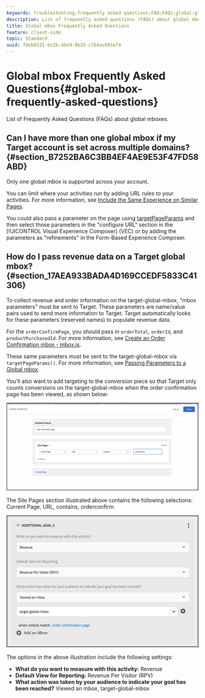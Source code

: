 ```yaml
---
keywords: troubleshooting;frequently asked questions;FAQ;FAQs;global;global mbox
description: List of frequently asked questions (FAQs) about global mboxes.
title: Global mbox Frequently Asked Questions
feature: client-side
topic: Standard
uuid: f8eb0331-bc2b-4be9-9b35-c764ac091ef4
---
```


# Global mbox Frequently Asked Questions{#global-mbox-frequently-asked-questions}

List of Frequently Asked Questions (FAQs) about global mboxes.

## Can I have more than one global mbox if my Target account is set across multiple domains? {#section_B7252BA6C3BB4EF4AE9E53F47FD58ABD}

Only one global mbox is supported across your account.

You can limit where your activities run by adding URL rules to your activities. For more information, see [Include the Same Experience on Similar Pages](/help/c-experiences/c-visual-experience-composer/temtest.md#task_2539D51A18044F82B0D9895636546781).

You could also pass a parameter on the page using [targetPageParams](/help/c-implementing-target/c-implementing-target-for-client-side-web/targetpageparams.md) and then select those parameters in the "configure URL" section in the [!UICONTROL Visual Experience Composer] (VEC) or by adding the parameters as "refinements" in the Form-Based Experience Composer.

## How do I pass revenue data on a Target global mbox? {#section_17AEA933BADA4D169CCEDF5833C41306}

To collect revenue and order information on the target-global-mbox, "mbox parameters" must be sent to Target. These parameters are name/value pairs used to send more information to Target. Target automatically looks for these parameters (reserved names) to populate revenue data.

For the `orderConfirmPage`, you should pass in `orderTotal`, `orderId`, and `productPurchasedId`. For more information, see [Create an Order Confirmation mbox - mbox.js](/help/c-implementing-target/c-implementing-target-for-client-side-web/t-mbox-download/orderconfirm-create.md#task_0036D5F6C062442788BB55E872816D82).

These same parameters must be sent to the target-global-mbox via `targetPageParams()`. For more information, see [Passing Parameters to a Global mbox](/help/c-implementing-target/c-implementing-target-for-client-side-web/t-mbox-download/c-understanding-global-mbox/pass-parameters-to-global-mbox.md#concept_33362A04146C4E3C8E7089B65F38B5E5).

You'll also want to add targeting to the conversion piece so that Target only counts conversions on the target-global-mbox when the order confirmation page has been viewed, as shown below:

![](assets/revenue1.png)

The Site Pages section illustrated above contains the following selections: Current Page, URL, contains, orderconfirm.

![](assets/revenue2.png)

The options in the above illustration include the following settings:

* **What do you want to measure with this activity:** Revenue 
* **Default View for Reporting:** Revenue Per Visitor (RPV) 
* **What action was taken by your audience to indicate your goal has been reached?** Viewed an mbox, target-global-mbox